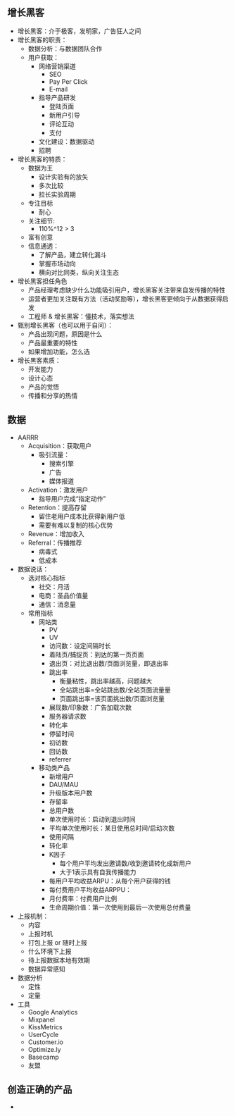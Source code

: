 ## 增长黑客

- 增长黑客：介于极客，发明家，广告狂人之间
- 增长黑客的职责：
	- 数据分析：与数据团队合作
	- 用户获取：
		- 网络营销渠道
			- SEO
			- Pay Per Click
			- E-mail
		- 指导产品研发
			- 登陆页面
			- 新用户引导
			- 评论互动
			- 支付
		- 文化建设：数据驱动
		- 招聘
- 增长黑客的特质：
	- 数据为王
		- 设计实验有的放矢
		- 多次比较
		- 拉长实验周期
	- 专注目标
		- 耐心
	- 关注细节:
		- 110%^12 > 3
	- 富有创意
	- 信息通透：
		- 了解产品，建立转化漏斗
		- 掌握市场动向
		- 横向对比同类，纵向关注生态
- 增长黑客担任角色
	- 产品经理考虑缺少什么功能吸引用户，增长黑客关注带来自发传播的特性
	- 运营者更加关注既有方法（活动奖励等），增长黑客更倾向于从数据获得启发
	- 工程师 & 增长黑客：懂技术，落实想法
- 甄别增长黑客（也可以用于自问）：
	- 产品出现问题，原因是什么
	- 产品最重要的特性
	- 如果增加功能，怎么选
- 增长黑客素质：
	- 开发能力
	- 设计心态
	- 产品的觉悟
	- 传播和分享的热情
## 数据
- AARRR
	- Acquisition：获取用户
		- 吸引流量：
			- 搜索引擎
			- 广告
			- 媒体报道
	- Activation：激发用户
		- 指导用户完成“指定动作”
	- Retention：提高存留
		- 留住老用户成本比获得新用户低
		- 需要有难以复制的核心优势
	- Revenue：增加收入
	- Referral：传播推荐
		- 病毒式
		- 低成本
- 数据说话：
	- 选对核心指标
		- 社交：月活
		- 电商：圣品价值量
		- 通信：消息量
	- 常用指标
		- 网站类
			- PV
			- UV
			- 访问数：设定间隔时长
			- 着陆页/捕捉页：到达的第一页页面
			- 退出页：对比退出数/页面浏览量，即退出率
			- 跳出率
				- 衡量粘性，跳出率越高，问题越大
				- 全站跳出率=全站跳出数/全站页面流量量
				- 页面跳出率=该页面挑出数/页面浏览量
			- 展现数/印象数：广告加载次数
			- 服务器请求数
			- 转化率
			- 停留时间
			- 初访数
			- 回访数
			- referrer
		- 移动类产品
			- 新增用户
			- DAU/MAU
			- 升级版本用户数
			- 存留率
			- 总用户数
			- 单次使用时长：启动到退出时间
			- 平均单次使用时长：某日使用总时间/启动次数
			- 使用间隔
			- 转化率
			- K因子
				- 每个用户平均发出邀请数/收到邀请转化成新用户
				- 大于1表示具有自我传播能力
			- 每用户平均收益ARPU：从每个用户获得的钱
			- 每付费用户平均收益ARPPU：
			- 月付费率：付费用户比例
			- 生命周期价值：第一次使用到最后一次使用总付费量
- 上报机制：
	- 内容
	- 上报时机
	- 打包上报 or 随时上报
	- 什么环境下上报
	- 待上报数据本地有效期
	- 数据异常感知
- 数据分析
	- 定性
	- 定量
- 工具
	- Google Analytics
	- Mixpanel
	- KissMetrics
	- UserCycle
	- Customer.io
	- Optimize.ly
	- Basecamp
	- 友盟

## 创造正确的产品
- 